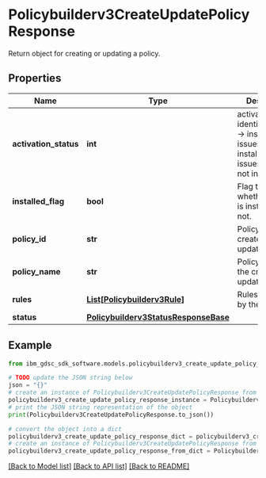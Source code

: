 # Policybuilderv3CreateUpdatePolicyResponse

Return object for creating or updating a policy.

## Properties

Name | Type | Description | Notes
------------ | ------------- | ------------- | -------------
**activation_status** | **int** | activation_status identifier: 1001 -&gt; install with no issues, 1002-&gt; installed with issues, 1003 -&gt; not installed. | [optional] 
**installed_flag** | **bool** | Flag to indicate whether policy is installed or not. | [optional] 
**policy_id** | **str** | Policy id of the created or updated policy. | [optional] 
**policy_name** | **str** | Policy Name for the created or updated policy. | [optional] 
**rules** | [**List[Policybuilderv3Rule]**](Policybuilderv3Rule.md) | Rules contained by the policy. | [optional] 
**status** | [**Policybuilderv3StatusResponseBase**](Policybuilderv3StatusResponseBase.md) |  | [optional] 

## Example

```python
from ibm_gdsc_sdk_software.models.policybuilderv3_create_update_policy_response import Policybuilderv3CreateUpdatePolicyResponse

# TODO update the JSON string below
json = "{}"
# create an instance of Policybuilderv3CreateUpdatePolicyResponse from a JSON string
policybuilderv3_create_update_policy_response_instance = Policybuilderv3CreateUpdatePolicyResponse.from_json(json)
# print the JSON string representation of the object
print(Policybuilderv3CreateUpdatePolicyResponse.to_json())

# convert the object into a dict
policybuilderv3_create_update_policy_response_dict = policybuilderv3_create_update_policy_response_instance.to_dict()
# create an instance of Policybuilderv3CreateUpdatePolicyResponse from a dict
policybuilderv3_create_update_policy_response_from_dict = Policybuilderv3CreateUpdatePolicyResponse.from_dict(policybuilderv3_create_update_policy_response_dict)
```
[[Back to Model list]](../README.md#documentation-for-models) [[Back to API list]](../README.md#documentation-for-api-endpoints) [[Back to README]](../README.md)


